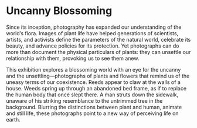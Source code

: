 
# Uncanny Blossoming

Since its inception, photography has expanded our understanding of the world’s flora. Images of plant life have helped generations of scientists, artists, and activists define the parameters of the natural world, celebrate its beauty, and advance policies for its protection. Yet photographs can do more than document the physical particulars of plants: they can unsettle our relationship with them, provoking us to see them anew.

This exhibition explores a blossoming world with an eye for the uncanny and the unsettling—photographs of plants and flowers that remind us of the uneasy terms of our coexistence.  Reeds appear to claw at the walls of a house. Weeds spring up through an abandoned bed frame, as if to replace the human body that once slept there. A man struts down the sidewalk, unaware of his striking resemblance to the untrimmed tree in the background. Blurring the distinctions between plant and human, animate and still life, these photographs point to a new way of perceiving life on earth.
